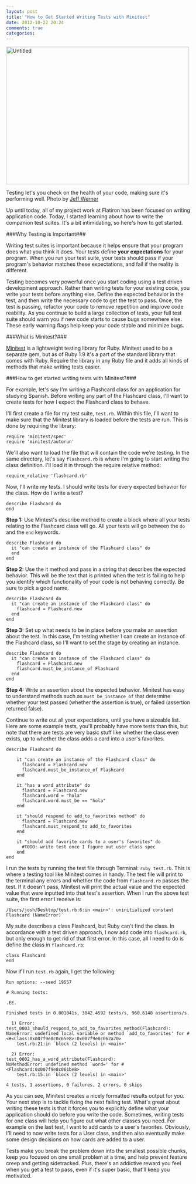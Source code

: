 ```yaml
---
layout: post
title: "How to Get Started Writing Tests with Minitest"
date: 2012-10-22 20:24
comments: true
categories: 
---
```

<a href="http://www.flickr.com/photos/jeffwerner/4733627128/" title="Untitled by Jeff_Werner, on Flickr"><img src="http://farm2.staticflickr.com/1239/4733627128_86de4cd1cf.jpg" width="500" height="375" alt="Untitled"></a>

Testing let's you check on the health of your code, making sure it's performing well. Photo by [Jeff Werner](http://www.flickr.com/photos/48023467@N00/4733627128/ "Photo by Jeff Werner")



Up until today, all of my project work at Flatiron has been focused on writing application code. Today, I started learning about how to write the companion test suites. It's a bit intimidating, so here's how to get started.

###Why Testing is Important###

Writing test suites is important because it helps ensure that your program does what you think it does. Your tests define **your expectations** for your program. When you run your test suite, your tests should pass if your program's behavior matches these expectations, and fail if the reality is different.

Testing becomes very powerful once you start coding using a test driven development approach. Rather than writing tests for your existing code, you write your tests before anything else. Define the expected behavior in the test, and then write the necessary code to get the test to pass. Once, the test is passing, refactor your code to remove repetition and improve code reability. As you continue to build a large collection of tests, your full test suite should warn you if new code starts to cause bugs somewhere else.  These early warning flags help keep your code stable and minimize bugs.


###What is Minitest?###

[Minitest](http://docs.seattlerb.org/minitest/ "Minitest") is a lightweight testing library for Ruby. Minitest used to be a separate gem, but as of Ruby 1.9 it's  a part of the standard library that comes with Ruby. Require the library in any Ruby file and it adds all kinds of methods that make writing tests easier.



###How to get started writing tests with Minitest?###

For example, let's say I'm writing a Flashcard class for an application for studying Spanish. Before writing any part of the Flashcard class, I'll want to create tests for how I expect the Flashcard class to behave.

I'll first create a file for my test suite, `test.rb`. Within this file, I'll want to make sure that the Minitest library is loaded before the tests are run. This is done by requiring the library:

    require 'minitest/spec'
    require 'minitest/autorun'

We'll also want to load the file that will contain the code we're testing. In the same directory, let's say `flashcard.rb` is where I'm going to start writing the class definition. I'll load it in through the require relative method:

    require_relative 'flashcard.rb'

Now, I'll write my tests. I should write tests for every expected behavior for the class. How do I write a test?




    describe Flashcard do
    end

**Step 1:** Use Mintest's describe method to create a block where all your tests relating to the Flashcard class will go. All your tests will go between the <code>do</code> and the <code>end</code> keywords.</p>


    describe Flashcard do
      it "can create an instance of the Flashcard class" do
      end
    end


**Step 2:** Use the it method and pass in a string that describes the expected behavior. This will be the text that is printed when the test is failing to help you identify which functionality of your code is not behaving correctly. Be sure to pick a good name.

    describe Flashcard do
      it "can create an instance of the Flashcard class" do
        flashcard = Flashcard.new
      end
    end

**Step 3:** Set up what needs to be in place before you make an assertion about the test. In this case, I'm testing whether I can create an instance of the Flashcard class, so I'll want to set the stage by creating an instance.

    describe Flashcard do
      it "can create an instance of the Flashcard class" do
        flashcard = Flashcard.new
        flashcard.must_be_instance_of Flashcard
      end
    end

**Step 4:** Write an assertion about the expected behavior. Minitest has easy to understand methods such as `must_be_instance_of` that determine whether your test passed (whether the assertion is true), or failed (assertion returned false).




Continue to write out all your expectations, until you have a sizeable list. Here are some example tests, you'll probably have more tests than this, but note that there are tests are very basic stuff like whether the class even exists, up to whether the class adds a card into a user's favorites.

    describe Flashcard do

        it "can create an instance of the Flashcard class" do
          flashcard = Flashcard.new
          flashcard.must_be_instance_of Flashcard
        end

        it "has a word attribute" do
          flashcard = Flashcard.new
          flashcard.word = "hola"
          flashcard.word.must_be == "hola"
        end

        it "should respond to add_to_favorites method" do
          flashcard = Flashcard.new
          flashcard.must_respond_to add_to_favorites
        end

        it "should add favorite cards to a user's favorites" do
          #TODO: write test once I figure out user class spec
        end
    end

I run the tests by running the test file through Terminal: `ruby test.rb`. This is where a testing tool like Minitest comes in handy. The test file will print to the terminal any errors and whether the code from `flashcard.rb` passes the test. If it doesn't pass, Minitest will print the actual value and the expected value that were inputted into that test's assertion. When I run the above test suite, the first error I receive is:

    /Users/josh/Desktop/test.rb:6:in <main>': uninitialized constant Flashcard (NameError)`

My suite describes a class Flashcard, but Ruby can't find the class. In accordance with a test driven approach, I now add code into `flashcard.rb`, but only enough to get rid of that first error. In this case, all I need to do is define the class in `flashcard.rb`:

    class Flashcard
    end

Now if I run `test.rb` again, I get the following:

    Run options: --seed 19557

    # Running tests:

    .EE.

    Finished tests in 0.001041s, 3842.4592 tests/s, 960.6148 assertions/s.

      1) Error:
    test_0003_should_respond_to_add_to_favorites_method(Flashcard):
    NameError: undefined local variable or method `add_to_favorites' for #<#<Class:0x007f9e8c0c65e8>:0x007f9e8c062a70>
        test.rb:21:in `block (2 levels) in <main>'

      2) Error:
    test_0002_has_a_word_attribute(Flashcard):
    NoMethodError: undefined method `word=' for #<Flashcard:0x007f9e8c061be8>
        test.rb:15:in `block (2 levels) in <main>'

    4 tests, 1 assertions, 0 failures, 2 errors, 0 skips

As you can see, Minitest creates a nicely formatted results output for you. Your next step is to tackle fixing the next failing test. What's great about writing these tests is that it forces you to explicitly define what your application should do before you write the code. Sometimes, writing tests for one class will help you figure out what other classes you need. For example on the last test, I want to add cards to a user's favorites. Obviously, I'll need to now write tests for a User class, and then also eventually make some design decisions on how cards are added to a user.

Tests make you break the problem down into the smallest possible chunks, keep you focused on one small problem at a time, and help prevent feature creep and getting sidetracked. Plus, there's an addictive reward you feel when you get a test to pass, even if it's super basic, that'll keep you motivated.